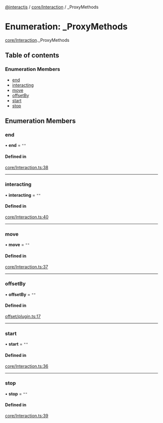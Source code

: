 [@interactjs](../README.md) / [core/Interaction](../modules/core_Interaction.md) / \_ProxyMethods

# Enumeration: \_ProxyMethods

[core/Interaction](../modules/core_Interaction.md)._ProxyMethods

## Table of contents

### Enumeration Members

- [end](core_Interaction._ProxyMethods.md#end)
- [interacting](core_Interaction._ProxyMethods.md#interacting)
- [move](core_Interaction._ProxyMethods.md#move)
- [offsetBy](core_Interaction._ProxyMethods.md#offsetby)
- [start](core_Interaction._ProxyMethods.md#start)
- [stop](core_Interaction._ProxyMethods.md#stop)

## Enumeration Members

### end

• **end** = ``""``

#### Defined in

[core/Interaction.ts:38](https://github.com/TheRakeshPurohit/interact.js/blob/d3d47461/packages/@interactjs/core/Interaction.ts#L38)

___

### interacting

• **interacting** = ``""``

#### Defined in

[core/Interaction.ts:40](https://github.com/TheRakeshPurohit/interact.js/blob/d3d47461/packages/@interactjs/core/Interaction.ts#L40)

___

### move

• **move** = ``""``

#### Defined in

[core/Interaction.ts:37](https://github.com/TheRakeshPurohit/interact.js/blob/d3d47461/packages/@interactjs/core/Interaction.ts#L37)

___

### offsetBy

• **offsetBy** = ``""``

#### Defined in

[offset/plugin.ts:17](https://github.com/TheRakeshPurohit/interact.js/blob/d3d47461/packages/@interactjs/offset/plugin.ts#L17)

___

### start

• **start** = ``""``

#### Defined in

[core/Interaction.ts:36](https://github.com/TheRakeshPurohit/interact.js/blob/d3d47461/packages/@interactjs/core/Interaction.ts#L36)

___

### stop

• **stop** = ``""``

#### Defined in

[core/Interaction.ts:39](https://github.com/TheRakeshPurohit/interact.js/blob/d3d47461/packages/@interactjs/core/Interaction.ts#L39)
